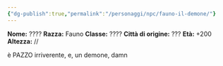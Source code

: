 ```yaml
---
{"dg-publish":true,"permalink":"/personaggi/npc/fauno-il-demone/"}
---
```


**Nome:** ????
**Razza:** Fauno
**Classe:** ????
**Città di origine:** ???
**Età:** +200
**Altezza:** //

è PAZZO irriverente, e, un demone, damn